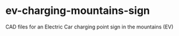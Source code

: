 # ev-charging-mountains-sign
CAD files for an Electric Car charging point sign in the mountains (EV)
